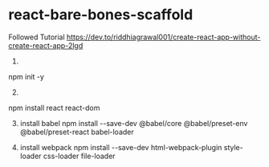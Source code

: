 # react-bare-bones-scaffold
 
Followed Tutorial
https://dev.to/riddhiagrawal001/create-react-app-without-create-react-app-2lgd

1.
npm init -y

2.
npm install react react-dom 

3. install babel
npm install --save-dev @babel/core @babel/preset-env @babel/preset-react babel-loader

4. install webpack
npm install --save-dev html-webpack-plugin style-loader css-loader file-loader